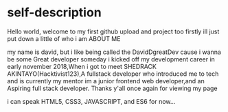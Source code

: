 # self-description
Hello world, welcome to my first github upload and project too 
firstly ill just put down a little of who i am 
ABOUT ME

my name is david, but i like being called the DavidDgreatDev cause i wanna be some Great developer someday
i kicked off my development career in early november 2018,When i got to meet SHEDRACK AKINTAYO(Hacktivist123),A fullstack developer who introduced me to tech and is currently my mentor im a junior frontend web developer,and an Aspiring full stack developer.
Thanks y'all once again for viewing my page 

i can speak HTML5, CSS3, JAVASCRIPT, and ES6 for now...
